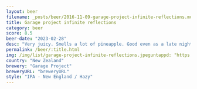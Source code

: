 ```yaml
---
layout: beer
filename: _posts/beer/2016-11-09-garage-project-infinite-reflections.md
title: Garage project infinite reflections
category: beer
score: 8.5
beer-date: "2023-02-28"
desc: "Very juicy. Smells a lot of pineapple. Good even as a late night beer"
permalink: /beer/:title.html
img: /img/list/garage-project-infinite-reflections.jpeguntappd: "https://untappd.com/b/garage-project-infinite-reflections/5148251"
country: "New Zealand"
brewery: "Garage Project"
breweryURL: "breweryURL"
style: "IPA - New England / Hazy"
---
```

